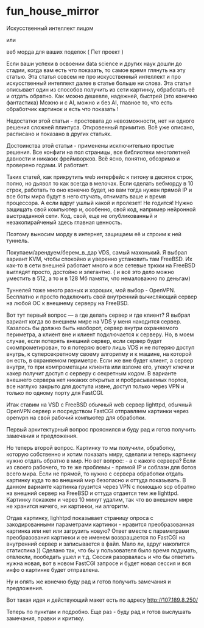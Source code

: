 # fun_house_mirror
Искусственный интеллект лицом

или 

веб морда для ваших поделок ( Пет проект )

Если ваши успехи в освоении data science и других наук дошли до стадии, когда вам есть что показать, то самое время глянуть на эту статью. Эта статья совсем не про искусственный интеллект и про искусственный интеллект далее в статье больше ни слова. Эта статья описывает один из способов получить из сети картинку, обработать её и отдать обратно. Как можно дешевле, надежней, быстрей (это конечно фантастика) Можно и с AI, можно и без AI, главное то, что есть обработчик картинок и есть что показать !

Недостатки этой статьи - простовата до невозможности, нет ни одного решения сложней плинтуса. Откровенный примитив. Всё уже описано, расписано и показано в других статьях.

Достоинства этой статьи - применены исключительно простые решения. Все конфиги на пол страницы, все библиотеки многолетней давности и никаких фреймворков. Всё ясно, понятно, обозримо и проверено годами. И работает.

Таких статей, как прикрутить web интерфейс к питону в десяток строк, полно, но дьявол то как всегда в мелочах. Если сделать вебморду в 10 строк, работать то оно конечно будет, но вам тогда нужен прямой IP и все боты мира будут в него стучать, отнимать ваше и время процессора. А если вдруг ушлый какой и пролезет! Не годится! Нужно защищать свой компьютер и, особенно, свой код, например нейронной выстраданной сети. Код, свой, еще не опубликованный и незакопирайченый здесь главная ценность.

Поэтому выносим морду в интернет, защищаем её и строим к ней туннель. 

Покупаем/арендуем/берем_в_дар  VDS, самый махонький. Я выбрал вариант KVM, чтобы спокойно и уверенно установить там FreeBSD. Их как-то в сети внешней  работает много и все сетевые трюки на FreeBSD выглядят просто, достойно и элегантно. ( и всё это дело можно уместить в 512, а то и в 128 Мб памяти, что немаловажно по деньгам)

Туннелей тоже много разных и хороших, мой выбор - OpenVPN. Бесплатно и просто подключить свой внутренний вычисляющий сервер на любой ОС к внешнему серверу на FreeBSD.

Вот тут первый вопрос — а где делать сервер и где клиент? Я выбрал вариант когда во внешнем мире на VDS у меня находится сервер. Казалось бы должно быть наоборот, сервер внутри охраняемого периметра, а клиент вне и клиент подключается к серверу. Но, в моем случае, если потерять внешний сервер, если сервер будет скомпрометирован, то я потеряю всего лишь VDS и не потеряю доступ внутрь, к суперсекретному своему алгоритму и к машине, на которой он есть, в охраняемом периметре. Если же вне будет клиент, а сервер внутри, то при компрометации клиента или взломе его, утекут ключи и хакер получит доступ с серверу с секретным кодом. В варианте внешнего сервера нет никаких открытых и пробрасываемых портов, все наглухо закрыто для доступа извне, доступ только через VPN и только по одному порту для FastCGI.

Итак ставим на VSD с FreeBSD обычный web сервер lighttpd, обычный OpenVPN сервер и посредством FastCGI отправляем картинки через openvpn на свой рабочий компьютер для обработки.

Первый архитектурный вопрос прояснился и буду рад и готов получить замечания и предложения.

Но теперь второй вопрос.  Картинку то мы получили, обработку, которую собственно и хотим показать миру, сделали и теперь картинку нужно отдать обратно в мир. Но вот вопрос: - а с какого сервера? Если из своего рабочего, то те же проблемы - прямой IP и соблазн для ботов всего мира. Если не прямой, то нужно с сервера обработки отдать картинку куда то во внешний мир безопасно и оттуда показывать. В данном варианте картинка грузится через VPN с помощью scp обратно на внешний сервер на FreeBSD и оттуда отдается тем же lighttpd. Картинку покажем и через 10 минут удалим, так что во внешнем мире не хранится ничего, ни картинки, ни алгоритм.

Отдав картинку, lighhtpd показывает страницу опроса с закодированными параметрами картинки - нравится преобразованная картинка или нет или загрузить новую? Ответ вместе с параметрами преобразования картинки  и ее именем возвращается по FastCGI на внутренний сервер и записывается в файл. Мало ли, вдруг накопится статистика )) Сделано так, что бы у пользователя было время подумать, отвлекли, пообедать ушел и т.д. Сессия разорвалась и что бы ответить нужна новая, вот в новом FastCGI запросе и будет новая сессия и вся инфо о картинке будет отправлена.

Ну и опять же конечно буду рад и готов получить замечания и предложения.

Вот такая идея и действующий макет есть по адресу http://107.189.8.250/

Теперь по пунктам и подробно. Еще раз - буду рад и готов выслушать замечания, правки и критику.

